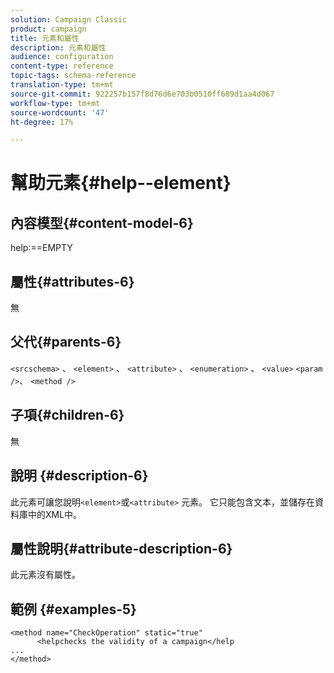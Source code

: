 ```yaml
---
solution: Campaign Classic
product: campaign
title: 元素和屬性
description: 元素和屬性
audience: configuration
content-type: reference
topic-tags: schema-reference
translation-type: tm+mt
source-git-commit: 922257b157f8d76d6e703b0510ff689d1aa4d067
workflow-type: tm+mt
source-wordcount: '47'
ht-degree: 17%

---
```



# 幫助元素{#help--element}

## 內容模型{#content-model-6}

help:==EMPTY

## 屬性{#attributes-6}

無

## 父代{#parents-6}

`<srcschema>`  、  `<element>`   、   `<attribute>`    、    `<enumeration>`     、     `<value>`           `<param />`、       `<method />`

## 子項{#children-6}

無

## 說明 {#description-6}

此元素可讓您說明`<element>`或`<attribute>`   元素。 它只能包含文本，並儲存在資料庫中的XML中。

## 屬性說明{#attribute-description-6}

此元素沒有屬性。

## 範例 {#examples-5}

```
<method name="CheckOperation" static="true"
      <helpchecks the validity of a campaign</help
...
</method> 
```
